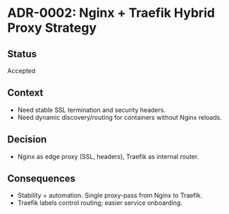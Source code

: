 # ADR-0002: Nginx + Traefik Hybrid Proxy Strategy

## Status
Accepted

## Context
- Need stable SSL termination and security headers.
- Need dynamic discovery/routing for containers without Nginx reloads.

## Decision
- Nginx as edge proxy (SSL, headers), Traefik as internal router.

## Consequences
- Stability + automation. Single proxy-pass from Nginx to Traefik.
- Traefik labels control routing; easier service onboarding.
